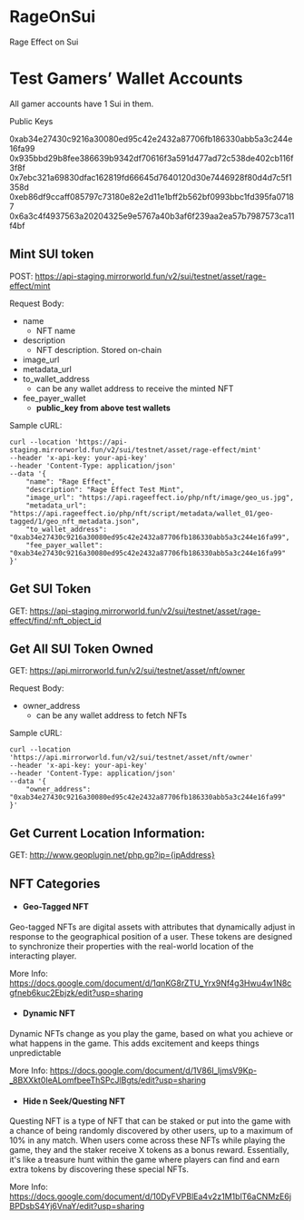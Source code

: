 # RageOnSui
Rage Effect on Sui

# Test Gamers’ Wallet Accounts

All gamer accounts have 1 Sui in them.

Public Keys

0xab34e27430c9216a30080ed95c42e2432a87706fb186330abb5a3c244e16fa99
0x935bbd29b8fee386639b9342df70616f3a591d477ad72c538de402cb116f3f8f
0x7ebc321a69830dfac162819fd66645d7640120d30e7446928f80d4d7c5f1358d
0xeb86df9ccaff085797c73180e82e2d11e1bff2b562bf0993bbc1fd395fa07187
0x6a3c4f4937563a20204325e9e5767a40b3af6f239aa2ea57b7987573ca11f4bf

## Mint SUI token

POST: https://api-staging.mirrorworld.fun/v2/sui/testnet/asset/rage-effect/mint

Request Body:

- name
    - NFT name
- description
    - NFT description. Stored on-chain
- image_url
- metadata_url
- to_wallet_address
    - can be any wallet address to receive the minted NFT
- fee_payer_wallet
    - **public_key from above test wallets**

Sample cURL:

```
curl --location 'https://api-staging.mirrorworld.fun/v2/sui/testnet/asset/rage-effect/mint'
--header 'x-api-key: your-api-key'
--header 'Content-Type: application/json'
--data '{
    "name": "Rage Effect",
    "description": "Rage Effect Test Mint",
    "image_url": "https://api.rageeffect.io/php/nft/image/geo_us.jpg",
    "metadata_url": "https://api.rageeffect.io/php/nft/script/metadata/wallet_01/geo-tagged/1/geo_nft_metadata.json",
    "to_wallet_address": "0xab34e27430c9216a30080ed95c42e2432a87706fb186330abb5a3c244e16fa99",
    "fee_payer_wallet": "0xab34e27430c9216a30080ed95c42e2432a87706fb186330abb5a3c244e16fa99"
}'
```

## Get SUI Token

GET: https://api-staging.mirrorworld.fun/v2/sui/testnet/asset/rage-effect/find/:nft_object_id

## Get All SUI Token Owned

GET: https://api.mirrorworld.fun/v2/sui/testnet/asset/nft/owner

Request Body:
-   owner_address
    - can be any wallet address to fetch NFTs

Sample cURL:

```
curl --location 'https://api.mirrorworld.fun/v2/sui/testnet/asset/nft/owner'
--header 'x-api-key: your-api-key'
--header 'Content-Type: application/json'
--data '{
    "owner_address": "0xab34e27430c9216a30080ed95c42e2432a87706fb186330abb5a3c244e16fa99"
}'
```

## Get Current Location Information:

GET: http://www.geoplugin.net/php.gp?ip={ipAddress}


## NFT Categories

- #### Geo-Tagged NFT
Geo-tagged NFTs are digital assets with attributes that dynamically adjust in response to the geographical position of a user. These tokens are designed to synchronize their properties with the real-world location of the interacting player.

More Info: https://docs.google.com/document/d/1qnKG8rZTU_Yrx9Nf4g3Hwu4w1N8cgfneb6kuc2Ebjzk/edit?usp=sharing

- #### Dynamic NFT
Dynamic NFTs change as you play the game, based on what you achieve or what happens in the game. This adds excitement and keeps things unpredictable

More Info: https://docs.google.com/document/d/1V86I_IjmsV9Kp-_8BXXkt0IeALomfbeeThSPcJlBgts/edit?usp=sharing 

- #### Hide n Seek/Questing NFT
Questing NFT is a type of NFT that can be staked or put into the game with a chance of being randomly discovered by other users, up to a maximum of 10% in any match. When users come across these NFTs while playing the game, they and the staker receive X tokens as a bonus reward. Essentially, it's like a treasure hunt within the game where players can find and earn extra tokens by discovering these special NFTs.

More Info: https://docs.google.com/document/d/10DyFVPBlEa4v2z1M1blT6aCNMzE6jBPDsbS4Yj6VnaY/edit?usp=sharing

